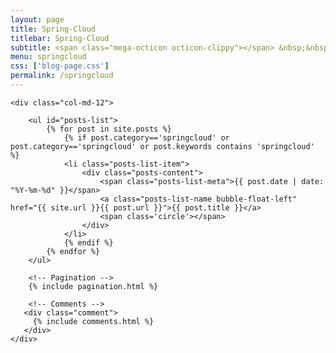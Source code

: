 ```yaml
---
layout: page
title: Spring-Cloud
titlebar: Spring-Cloud
subtitle: <span class="mega-octicon octicon-clippy"></span> &nbsp;&nbsp; Spring Cloud是一系列框架的有序集合。如服务发现注册、配置中心、消息总线、负载均衡、断路器、数据监控等，都可以用Spring Boot的开发风格做到一键启动和部署。
menu: springcloud
css: ['blog-page.css']
permalink: /springcloud
---
```


<div class="row">

    <div class="col-md-12">
    
        <ul id="posts-list">
            {% for post in site.posts %}
                {% if post.category=='springcloud' or post.category=='springcloud' or post.keywords contains 'springcloud' %}
                <li class="posts-list-item">
                    <div class="posts-content">
                        <span class="posts-list-meta">{{ post.date | date: "%Y-%m-%d" }}</span>
                        <a class="posts-list-name bubble-float-left" href="{{ site.url }}{{ post.url }}">{{ post.title }}</a>
                        <span class='circle'></span>
                    </div>
                </li>
                {% endif %}
            {% endfor %}
        </ul> 
    
        <!-- Pagination -->
        {% include pagination.html %}
    
        <!-- Comments -->
       <div class="comment">
         {% include comments.html %}
       </div>
    </div>

</div>
<script>
    $(document).ready(function(){

        // Enable bootstrap tooltip
        $("body").tooltip({ selector: '[data-toggle=tooltip]' });
    
    });
</script>
